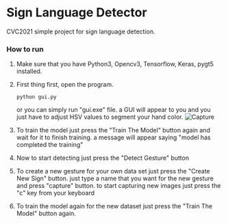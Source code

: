 # Sign Language Detector
CVC2021 simple project for sign language detection.

### How to run
1. Make sure that you have Python3, Opencv3, Tensorflow, Keras, pygt5 installed.
2. First thing first, open the program.
    ```
    python gui.py
    ```
    or you can simply run "gui.exe" file.
    a GUI will appear to you and you just have to adjust HSV values to segment your hand color.
![Capture](https://user-images.githubusercontent.com/35659429/122628451-56928400-d0b6-11eb-81dd-5fc3321e3a03.PNG)

3. To train the model just press the "Train The Model" button again and wait for it to finish training.
    a message will appear saying "model has completed the training"
4. Now to start detecting just press the "Detect Gesture" button

5. To create a new gesture for your own data set just press the "Create New Sign" button.
    just type a name that you want for the new gesture and press "capture" button.
    to start capturing new images just press the "c" key from your keyboard
    
6. To train the model again for the new dataset just press the "Train The Model" button again.
 





